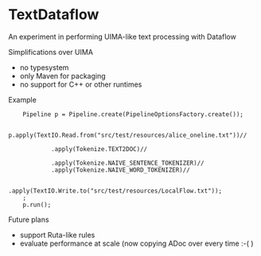 # TextDataflow


An experiment in performing UIMA-like text processing with Dataflow

Simplifications over UIMA

* no typesystem
* only Maven for packaging
* no support for C++ or other runtimes

Example

        Pipeline p = Pipeline.create(PipelineOptionsFactory.create());

        p.apply(TextIO.Read.from("src/test/resources/alice_oneline.txt"))//

                .apply(Tokenize.TEXT2DOC)//

                .apply(Tokenize.NAIVE_SENTENCE_TOKENIZER)//
                .apply(Tokenize.NAIVE_WORD_TOKENIZER)//

                .apply(TextIO.Write.to("src/test/resources/LocalFlow.txt"));
        ;
        p.run();



Future plans

* support Ruta-like rules
* evaluate performance at scale (now copying ADoc over every time :-( )


